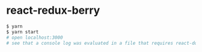 # react-redux-berry

```bash
$ yarn
$ yarn start
# open localhost:3000
# see that a console log was evaluated in a file that requires react-dom
```
